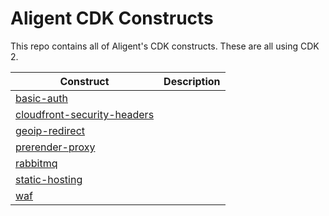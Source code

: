 # Aligent CDK Constructs

This repo contains all of Aligent's CDK constructs. These are all using CDK 2.

Construct | Description
-- | --
[basic-auth](packages/basic-auth) |
[cloudfront-security-headers](packages/cloudfront-security-headers) |
[geoip-redirect](packages/geoip-redirect) | 
[prerender-proxy](packages/prerender-proxy) |
[rabbitmq](packages/rabbitmq) |
[static-hosting](packages/static-hosting) |
[waf](packages/waf) |
